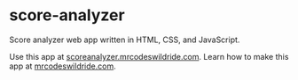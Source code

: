# score-analyzer

Score analyzer web app written in HTML, CSS, and JavaScript.

Use this app at [scoreanalyzer.mrcodeswildride.com](https://scoreanalyzer.mrcodeswildride.com/).
Learn how to make this app at [mrcodeswildride.com](https://www.mrcodeswildride.com/).